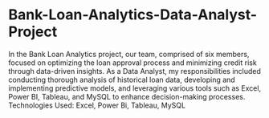 # Bank-Loan-Analytics-Data-Analyst-Project
In the Bank Loan Analytics project, our team, comprised of six members, focused on optimizing the loan approval process and minimizing credit risk through data-driven insights. As a Data Analyst, my responsibilities included conducting thorough analysis of historical loan data, developing and implementing predictive models, and leveraging various tools such as Excel, Power BI, Tableau, and MySQL to enhance decision-making processes. Technologies Used: Excel, Power Bi, Tableau, MySQL
